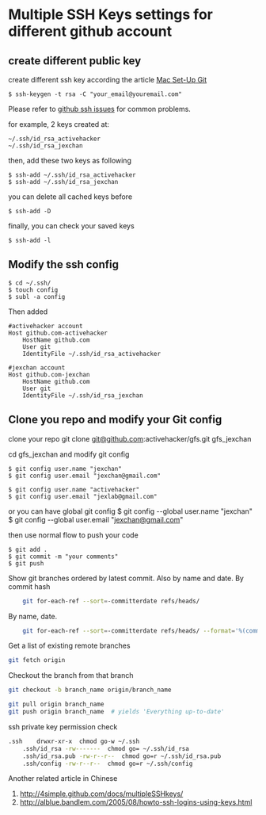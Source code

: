 Multiple SSH Keys settings for different github account
=================================================================


create different public key
---------------------------------

create different ssh key according the article [Mac Set-Up Git](http://help.github.com/mac-set-up-git/)

	$ ssh-keygen -t rsa -C "your_email@youremail.com"

Please refer to [github ssh issues](http://help.github.com/ssh-issues/) for common problems.

for example, 2 keys created at:

	~/.ssh/id_rsa_activehacker
	~/.ssh/id_rsa_jexchan

then, add these two keys as following

	$ ssh-add ~/.ssh/id_rsa_activehacker
	$ ssh-add ~/.ssh/id_rsa_jexchan

you can delete all cached keys before

	$ ssh-add -D

finally, you can check your saved keys

	$ ssh-add -l


Modify the ssh config
---------------------------------

	$ cd ~/.ssh/
	$ touch config
	$ subl -a config

Then added

	#activehacker account
	Host github.com-activehacker
		HostName github.com
		User git
		IdentityFile ~/.ssh/id_rsa_activehacker

	#jexchan account
	Host github.com-jexchan
		HostName github.com
		User git
		IdentityFile ~/.ssh/id_rsa_jexchan


Clone you repo and modify your Git config
---------------------------------------------

clone your repo
	git clone git@github.com:activehacker/gfs.git gfs_jexchan

cd gfs_jexchan and modify git config

	$ git config user.name "jexchan"
	$ git config user.email "jexchan@gmail.com" 
 
	$ git config user.name "activehacker"
	$ git config user.email "jexlab@gmail.com" 

or you can have global git config
	$ git config --global user.name "jexchan"
	$ git config --global user.email "jexchan@gmail.com"


then use normal flow to push your code

	$ git add .
	$ git commit -m "your comments"
	$ git push



Show git branches ordered by latest commit. Also by name and date.
By commit hash
``` bash
	git for-each-ref --sort=-committerdate refs/heads/
```

By name, date.
``` bash
	git for-each-ref --sort=-committerdate refs/heads/ --format='%(committerdate:short) %(authorname) %(refname:short)'
```
Get a list of existing remote branches
``` bash
git fetch origin
```

Checkout the branch from that branch
``` bash
git checkout -b branch_name origin/branch_name

git pull origin branch_name
git push origin branch_name  # yields 'Everything up-to-date'
```

ssh private key permission check
``` bash
.ssh	drwxr-xr-x	chmod go-w ~/.ssh
	.ssh/id_rsa	-rw-------	chmod go= ~/.ssh/id_rsa
	.ssh/id_rsa.pub	-rw-r--r--	chmod go=r ~/.ssh/id_rsa.pub
	.ssh/config	-rw-r--r--	chmod go=r ~/.ssh/config
```


Another related article in Chinese

1. http://4simple.github.com/docs/multipleSSHkeys/
2. http://alblue.bandlem.com/2005/08/howto-ssh-logins-using-keys.html
